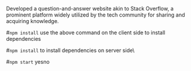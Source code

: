 Developed a question-and-answer website akin to Stack Overflow, a prominent platform widely utilized by the tech community for sharing and acquiring knowledge.

#`npm install`
use the above command on the client side to install dependencies 

#`npm install`
to install dependencies on server side\

#`npm start`
yesno

